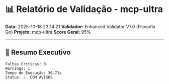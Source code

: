 # 📊 Relatório de Validação - mcp-ultra

**Data:** 2025-10-18 23:14:21
**Validador:** Enhanced Validator V7.0 (Filosofia Go)
**Projeto:** mcp-ultra
**Score Geral:** 95%

---

## 🎯 Resumo Executivo

```
Falhas Críticas: 0
Warnings: 1
Tempo de Execução: 36.71s
Status: ⚠️  COM AVISOS
```

